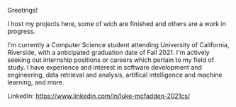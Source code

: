 Greetings!

I host my projects here, some of wich are finished and others are a work in progress.

I'm currently a Computer Science student attending University of California, Riverside, with a anticipated graduation date of Fall 2021. I'm actively seeking out internship positions or careers which pertain to my field of study. I have experience and interest in software development and engineering, data retrieval and analysis, artifical intelligence and machine learning, and more. 

LinkedIn: https://www.linkedin.com/in/luke-mcfadden-2021cs/
